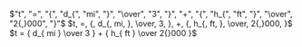 $"t", "=", "{", "d_{", "mi", "}", "\over", "3", "}", "+", "{", "h_{", "ft", "}", "\over", "2{,}000", "}"$
$t, =, {, d_{, mi, }, \over, 3, }, +, {, h_{, ft, }, \over, 2{,}000, }$
$t = { d_{ mi } \over 3 } + { h_{ ft } \over 2{}000 }$
